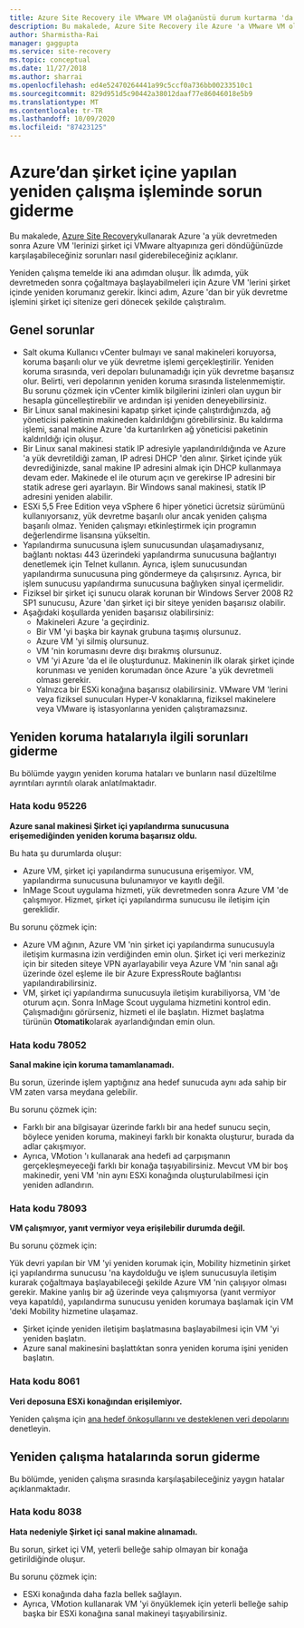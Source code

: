 ```yaml
---
title: Azure Site Recovery ile VMware VM olağanüstü durum kurtarma 'da yeniden çalışma sorunlarını giderme
description: Bu makalede, Azure Site Recovery ile Azure 'a VMware VM olağanüstü durum kurtarma sırasında yeniden çalışma ve yeniden koruma sorunlarını gidermeye yönelik yollar açıklanmaktadır.
author: Sharmistha-Rai
manager: gaggupta
ms.service: site-recovery
ms.topic: conceptual
ms.date: 11/27/2018
ms.author: sharrai
ms.openlocfilehash: ed4e52470264441a99c5ccf0a736bb00233510c1
ms.sourcegitcommit: 829d951d5c90442a38012daaf77e86046018e5b9
ms.translationtype: MT
ms.contentlocale: tr-TR
ms.lasthandoff: 10/09/2020
ms.locfileid: "87423125"
---
```

# <a name="troubleshoot-failback-to-on-premises-from-azure"></a>Azure’dan şirket içine yapılan yeniden çalışma işleminde sorun giderme

Bu makalede, [Azure Site Recovery](site-recovery-overview.md)kullanarak Azure 'a yük devretmeden sonra Azure VM 'lerinizi şirket içi VMware altyapınıza geri döndüğünüzde karşılaşabileceğiniz sorunları nasıl giderebileceğiniz açıklanır.

Yeniden çalışma temelde iki ana adımdan oluşur. İlk adımda, yük devretmeden sonra çoğaltmaya başlayabilmeleri için Azure VM 'lerini şirket içinde yeniden korumanız gerekir. İkinci adım, Azure 'dan bir yük devretme işlemini şirket içi sitenize geri dönecek şekilde çalıştıralım.

## <a name="common-issues"></a>Genel sorunlar

- Salt okuma Kullanıcı vCenter bulmayı ve sanal makineleri koruyorsa, koruma başarılı olur ve yük devretme işlemi gerçekleştirilir. Yeniden koruma sırasında, veri depoları bulunamadığı için yük devretme başarısız olur. Belirti, veri depolarının yeniden koruma sırasında listelenmemiştir. Bu sorunu çözmek için vCenter kimlik bilgilerini izinleri olan uygun bir hesapla güncelleştirebilir ve ardından işi yeniden deneyebilirsiniz.
- Bir Linux sanal makinesini kapatıp şirket içinde çalıştırdığınızda, ağ yöneticisi paketinin makineden kaldırıldığını görebilirsiniz. Bu kaldırma işlemi, sanal makine Azure 'da kurtarılırken ağ yöneticisi paketinin kaldırıldığı için oluşur.
- Bir Linux sanal makinesi statik IP adresiyle yapılandırıldığında ve Azure 'a yük devretildiği zaman, IP adresi DHCP 'den alınır. Şirket içinde yük devrediğinizde, sanal makine IP adresini almak için DHCP kullanmaya devam eder. Makinede el ile oturum açın ve gerekirse IP adresini bir statik adrese geri ayarlayın. Bir Windows sanal makinesi, statik IP adresini yeniden alabilir.
- ESXi 5,5 Free Edition veya vSphere 6 hiper yönetici ücretsiz sürümünü kullanıyorsanız, yük devretme başarılı olur ancak yeniden çalışma başarılı olmaz. Yeniden çalışmayı etkinleştirmek için programın değerlendirme lisansına yükseltin.
- Yapılandırma sunucusuna işlem sunucusundan ulaşamadıysanız, bağlantı noktası 443 üzerindeki yapılandırma sunucusuna bağlantıyı denetlemek için Telnet kullanın. Ayrıca, işlem sunucusundan yapılandırma sunucusuna ping göndermeye da çalışırsınız. Ayrıca, bir işlem sunucusu yapılandırma sunucusuna bağlıyken sinyal içermelidir.
- Fiziksel bir şirket içi sunucu olarak korunan bir Windows Server 2008 R2 SP1 sunucusu, Azure 'dan şirket içi bir siteye yeniden başarısız olabilir.
- Aşağıdaki koşullarda yeniden başarısız olabilirsiniz:
    - Makineleri Azure 'a geçirdiniz. 
    - Bir VM 'yi başka bir kaynak grubuna taşımış olursunuz.
    - Azure VM 'yi silmiş olursunuz.
    - VM 'nin korumasını devre dışı bırakmış olursunuz.
    - VM 'yi Azure 'da el ile oluşturdunuz. Makinenin ilk olarak şirket içinde korunması ve yeniden korumadan önce Azure 'a yük devretmeli olması gerekir.
    - Yalnızca bir ESXi konağına başarısız olabilirsiniz. VMware VM 'lerini veya fiziksel sunucuları Hyper-V konaklarına, fiziksel makinelere veya VMware iş istasyonlarına yeniden çalıştıramazsınız.


## <a name="troubleshoot-reprotection-errors"></a>Yeniden koruma hatalarıyla ilgili sorunları giderme

Bu bölümde yaygın yeniden koruma hataları ve bunların nasıl düzeltilme ayrıntıları ayrıntılı olarak anlatılmaktadır.

### <a name="error-code-95226"></a>Hata kodu 95226

**Azure sanal makinesi Şirket içi yapılandırma sunucusuna erişemediğinden yeniden koruma başarısız oldu.**

Bu hata şu durumlarda oluşur:

* Azure VM, şirket içi yapılandırma sunucusuna erişemiyor. VM, yapılandırma sunucusuna bulunamıyor ve kayıtlı değil.
* InMage Scout uygulama hizmeti, yük devretmeden sonra Azure VM 'de çalışmıyor. Hizmet, şirket içi yapılandırma sunucusu ile iletişim için gereklidir.

Bu sorunu çözmek için:

* Azure VM ağının, Azure VM 'nin şirket içi yapılandırma sunucusuyla iletişim kurmasına izin verdiğinden emin olun. Şirket içi veri merkeziniz için bir siteden siteye VPN ayarlayabilir veya Azure VM 'nin sanal ağı üzerinde özel eşleme ile bir Azure ExpressRoute bağlantısı yapılandırabilirsiniz.
* VM, şirket içi yapılandırma sunucusuyla iletişim kurabiliyorsa, VM 'de oturum açın. Sonra InMage Scout uygulama hizmetini kontrol edin. Çalışmadığını görürseniz, hizmeti el ile başlatın. Hizmet başlatma türünün **Otomatik**olarak ayarlandığından emin olun.

### <a name="error-code-78052"></a>Hata kodu 78052

**Sanal makine için koruma tamamlanamadı.**

Bu sorun, üzerinde işlem yaptığınız ana hedef sunucuda aynı ada sahip bir VM zaten varsa meydana gelebilir.

Bu sorunu çözmek için:

* Farklı bir ana bilgisayar üzerinde farklı bir ana hedef sunucu seçin, böylece yeniden koruma, makineyi farklı bir konakta oluşturur, burada da adlar çakışmıyor.
* Ayrıca, VMotion 'ı kullanarak ana hedefi ad çarpışmanın gerçekleşmeyeceği farklı bir konağa taşıyabilirsiniz. Mevcut VM bir boş makinedir, yeni VM 'nin aynı ESXi konağında oluşturulabilmesi için yeniden adlandırın.


### <a name="error-code-78093"></a>Hata kodu 78093

**VM çalışmıyor, yanıt vermiyor veya erişilebilir durumda değil.**

Bu sorunu çözmek için:

Yük devri yapılan bir VM 'yi yeniden korumak için, Mobility hizmetinin şirket içi yapılandırma sunucusu 'na kaydolduğu ve işlem sunucusuyla iletişim kurarak çoğaltmaya başlayabileceği şekilde Azure VM 'nin çalışıyor olması gerekir. Makine yanlış bir ağ üzerinde veya çalışmıyorsa (yanıt vermiyor veya kapatıldı), yapılandırma sunucusu yeniden korumaya başlamak için VM 'deki Mobility hizmetine ulaşamaz.

* Şirket içinde yeniden iletişim başlatmasına başlayabilmesi için VM 'yi yeniden başlatın.
* Azure sanal makinesini başlattıktan sonra yeniden koruma işini yeniden başlatın.

### <a name="error-code-8061"></a>Hata kodu 8061

**Veri deposuna ESXi konağından erişilemiyor.**

Yeniden çalışma için [ana hedef önkoşullarını ve desteklenen veri depolarını](vmware-azure-prepare-failback.md#deploy-a-separate-master-target-server) denetleyin.


## <a name="troubleshoot-failback-errors"></a>Yeniden çalışma hatalarında sorun giderme

Bu bölümde, yeniden çalışma sırasında karşılaşabileceğiniz yaygın hatalar açıklanmaktadır.

### <a name="error-code-8038"></a>Hata kodu 8038

**Hata nedeniyle Şirket içi sanal makine alınamadı.**

Bu sorun, şirket içi VM, yeterli belleğe sahip olmayan bir konağa getirildiğinde oluşur. 

Bu sorunu çözmek için:

* ESXi konağında daha fazla bellek sağlayın.
* Ayrıca, VMotion kullanarak VM 'yi önyüklemek için yeterli belleğe sahip başka bir ESXi konağına sanal makineyi taşıyabilirsiniz.
